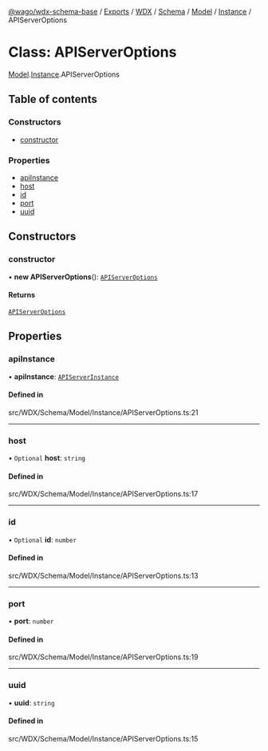 [@wago/wdx-schema-base](../README.md) / [Exports](../modules.md) / [WDX](../modules/WDX.md) / [Schema](../modules/WDX.Schema.md) / [Model](../modules/WDX.Schema.Model.md) / [Instance](../modules/WDX.Schema.Model.Instance.md) / APIServerOptions

# Class: APIServerOptions

[Model](../modules/WDX.Schema.Model.md).[Instance](../modules/WDX.Schema.Model.Instance.md).APIServerOptions

## Table of contents

### Constructors

- [constructor](WDX.Schema.Model.Instance.APIServerOptions.md#constructor)

### Properties

- [apiInstance](WDX.Schema.Model.Instance.APIServerOptions.md#apiinstance)
- [host](WDX.Schema.Model.Instance.APIServerOptions.md#host)
- [id](WDX.Schema.Model.Instance.APIServerOptions.md#id)
- [port](WDX.Schema.Model.Instance.APIServerOptions.md#port)
- [uuid](WDX.Schema.Model.Instance.APIServerOptions.md#uuid)

## Constructors

### constructor

• **new APIServerOptions**(): [`APIServerOptions`](WDX.Schema.Model.Instance.APIServerOptions.md)

#### Returns

[`APIServerOptions`](WDX.Schema.Model.Instance.APIServerOptions.md)

## Properties

### apiInstance

• **apiInstance**: [`APIServerInstance`](WDX.Schema.Model.Instance.APIServerInstance.md)

#### Defined in

src/WDX/Schema/Model/Instance/APIServerOptions.ts:21

___

### host

• `Optional` **host**: `string`

#### Defined in

src/WDX/Schema/Model/Instance/APIServerOptions.ts:17

___

### id

• `Optional` **id**: `number`

#### Defined in

src/WDX/Schema/Model/Instance/APIServerOptions.ts:13

___

### port

• **port**: `number`

#### Defined in

src/WDX/Schema/Model/Instance/APIServerOptions.ts:19

___

### uuid

• **uuid**: `string`

#### Defined in

src/WDX/Schema/Model/Instance/APIServerOptions.ts:15
